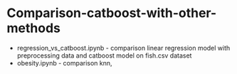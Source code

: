 # Comparison-catboost-with-other-methods

- regression_vs_catboost.ipynb - comparison linear regression model with preprocessing data and catboost model on fish.csv dataset
- obesity.ipynb - comparison knn, 
